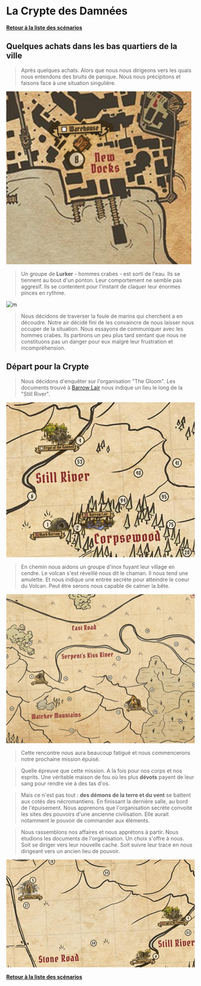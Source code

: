 # La Crypte des Damnées

**[Retour à la liste des scénarios][accueil]**

## Quelques achats dans les bas quartiers de la ville

> Après quelques achats. Alors que nous nous dirigeons vers les quais nous entendons des bruits de panique. Nous nous précipitons et faisons face à une situation singulière.

![docks][docks]

> Un groupe de **Lurker** - hommes crabes - est sorti de l'eau. Ils se tiennent au bout d'un ponton. Leur comportement ne semble pas aggresif. Ils se contentent pour l'instant de claquer leur énormes pinces en rythme.

![m][monster]

> Nous décidons de traverser la foule de marins qui cherchent a en découdre. Notre air décidé fini de les convaincre de nous laisser nous occuper de la situation. Nous essayons de communiquer avec les hommes crabes. Ils partirons un peu plus tard sentant que nous ne constituons pas un danger pour eux malgrè leur frustration et incompréhension.

## Départ pour la Crypte

> Nous décidons d'enquêter sur l'organisation "The Gloom". Les documents trouvé à [Barrow Lair][lair] nous indique un lieu le long de la "Still River".

![crypt][crypt]

> En chemin nous aidons un groupe d'inox fuyant leur village en cendre. Le volcan s'est réveillé nous dit le chaman. Il nous tend une amulette. Et nous indique une entrée secrète pour atteindre le coeur du Volcan. Peut être serons nous capable de calmer la bête.

![volcan][volcan]

> Cette rencontre nous aura beaucoup fatigué et nous commencerons notre prochaine mission épuisé.

> Quelle épreuve que cette mission. A la fois pour nos corps et nos esprits. Une véritable maison de fou où les plus **dévots** payent de leur sang pour rendre vie à des tas d'os.

> Mais ce n'est pas tout : **des démons de la terre et du vent** se battent aux cotés des nécromantiens. En finissant la dernière salle, au bord de l'épuisement. Nous apprenons que l'organisation secrète convoite les sites des pouvoirs d'une ancienne civilisation. Elle aurait notamment le pouvoir de commander aux éléments.

> Nous rassemblons nos affaires et nous apprétons à partir. Nous étudions les documents de l'organisation. Un choix s'offre à nous. Soit se diriger vers leur nouvelle cache. Soit suivre leur trace en nous dirigeant vers un ancien lieu de pouvoir.

![new][new_location]

**[Retour à la liste des scénarios][accueil]**

<!-- reference -->
[accueil]: ../../README.md
[monster]: http://www.cephalofair.com/wp-content/uploads/2015/09/Lurker.jpg
[lair]: ../../barrow_lair/scenario.md

[docks]: ./old_docks.png
[new_location]: ./new_scenario.png
[crypt]: ./crypt_damned.png
[volcan]: ./burning_montain.png

[party1]: ../../party/vautour_soleil.md
[party2]: ../../party/brigade_sacrifie.md

[cragheart]: ../../characters/cragheart.md "Cragheart"
[mindthief]: ../../characters/mindthief.md "Mindthief"
[tinkerer]: ../../characters/tinkerer.md "Tinkerer"
[brute]: ../../characters/brute.md "Brute"
[scoundrel]: ../../characters/scoundrel.md "Scoundrel"
[spellweaver]: ../../characters/spellweaver.md "Spellweaver"